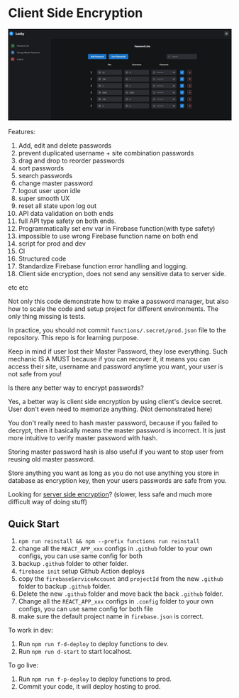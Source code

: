 # Client Side Encryption

![password-manager](./img1.png)

Features:

1. Add, edit and delete passwords
2. prevent duplicated username + site combination passwords
3. drag and drop to reorder passwords
4. sort passwords
5. search passwords
6. change master password
7. logout user upon idle
8. super smooth UX
9. reset all state upon log out
10. API data validation on both ends
11. full API type safety on both ends.
12. Programmatically set env var in Firebase function(with type safety)
13. impossible to use wrong Firebase function name on both end
14. script for prod and dev
15. CI
16. Structured code
17. Standardize Firebase function error handling and logging.
18. Client side encryption, does not send any sensitive data to server side.

etc etc

Not only this code demonstrate how to make a password manager, but also how to scale the code and setup project for different environments. The only thing missing is tests.

In practice, you should not commit `functions/.secret/prod.json` file to the repository. This repo is for learning purpose.

Keep in mind if user lost their Master Password, they lose everything. Such mechanic IS A MUST because if you can recover it, it means you can access their site, username and password anytime you want, your user is not safe from you!

Is there any better way to encrypt passwords?

Yes, a better way is client side encryption by using client's device secret. User don't even need to memorize anything. (Not demonstrated here)

You don't really need to hash master password, because if you failed to decrypt, then it basically means the master password is incorrect. It is just more intuitive to verify master password with hash.

Storing master password hash is also useful if you want to stop user from reusing old master password.

Store anything you want as long as you do not use anything you store in database as encryption key, then your users passwords are safe from you.

Looking for [server side encryption](https://github.com/tylim88/Password-Manager)? (slower, less safe and much more difficult way of doing stuff)

## Quick Start

1. `npm run reinstall && npm --prefix functions run reinstall`
2. change all the `REACT_APP_xxx` configs in `.github` folder to your own configs, you can use same config for both
3. backup `.github` folder to other folder.
4. `firebase init` setup Github Action deploys
5. copy the `firebaseServiceAccount` and `projectId` from the new `.github` folder to backup `.github` folder.
6. Delete the new `.github` folder and move back the back `.github` folder.
7. Change all the `REACT_APP_xxx` configs in `.config` folder to your own configs, you can use same config for both file
8. make sure the default project name in `firebase.json` is correct.

To work in dev:

1. Run `npm run f-d-deploy` to deploy functions to dev.
2. Run `npm run d-start` to start localhost.

To go live:

1. Run `npm run f-p-deploy` to deploy functions to prod.
2. Commit your code, it will deploy hosting to prod.
